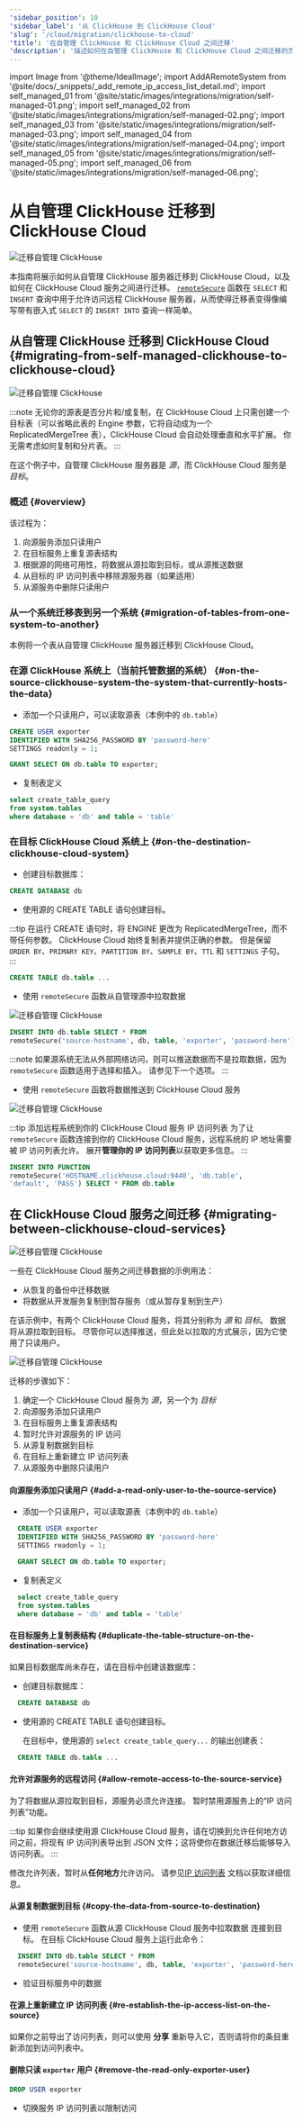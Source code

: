 ```yaml
---
'sidebar_position': 10
'sidebar_label': '从 ClickHouse 到 ClickHouse Cloud'
'slug': '/cloud/migration/clickhouse-to-cloud'
'title': '在自管理 ClickHouse 和 ClickHouse Cloud 之间迁移'
'description': '描述如何在自管理 ClickHouse 和 ClickHouse Cloud 之间迁移的页面'
---
```


import Image from '@theme/IdealImage';
import AddARemoteSystem from '@site/docs/_snippets/_add_remote_ip_access_list_detail.md';
import self_managed_01 from '@site/static/images/integrations/migration/self-managed-01.png';
import self_managed_02 from '@site/static/images/integrations/migration/self-managed-02.png';
import self_managed_03 from '@site/static/images/integrations/migration/self-managed-03.png';
import self_managed_04 from '@site/static/images/integrations/migration/self-managed-04.png';
import self_managed_05 from '@site/static/images/integrations/migration/self-managed-05.png';
import self_managed_06 from '@site/static/images/integrations/migration/self-managed-06.png';


# 从自管理 ClickHouse 迁移到 ClickHouse Cloud

<Image img={self_managed_01} size='md' alt='迁移自管理 ClickHouse' background='white' />

本指南将展示如何从自管理 ClickHouse 服务器迁移到 ClickHouse Cloud，以及如何在 ClickHouse Cloud 服务之间进行迁移。 [`remoteSecure`](../../sql-reference/table-functions/remote.md) 函数在 `SELECT` 和 `INSERT` 查询中用于允许访问远程 ClickHouse 服务器，从而使得迁移表变得像编写带有嵌入式 `SELECT` 的 `INSERT INTO` 查询一样简单。

## 从自管理 ClickHouse 迁移到 ClickHouse Cloud {#migrating-from-self-managed-clickhouse-to-clickhouse-cloud}

<Image img={self_managed_02} size='sm' alt='迁移自管理 ClickHouse' background='white' />

:::note
无论你的源表是否分片和/或复制，在 ClickHouse Cloud 上只需创建一个目标表（可以省略此表的 Engine 参数，它将自动成为一个 ReplicatedMergeTree 表），ClickHouse Cloud 会自动处理垂直和水平扩展。 你无需考虑如何复制和分片表。
:::

在这个例子中，自管理 ClickHouse 服务器是 *源*，而 ClickHouse Cloud 服务是 *目标*。

### 概述 {#overview}

该过程为：

1. 向源服务添加只读用户
1. 在目标服务上重复源表结构
1. 根据源的网络可用性，将数据从源拉取到目标，或从源推送数据
1. 从目标的 IP 访问列表中移除源服务器（如果适用）
1. 从源服务中删除只读用户

### 从一个系统迁移表到另一个系统 {#migration-of-tables-from-one-system-to-another}
本例将一个表从自管理 ClickHouse 服务器迁移到 ClickHouse Cloud。

### 在源 ClickHouse 系统上（当前托管数据的系统） {#on-the-source-clickhouse-system-the-system-that-currently-hosts-the-data}

- 添加一个只读用户，可以读取源表（本例中的 `db.table`）
```sql
CREATE USER exporter
IDENTIFIED WITH SHA256_PASSWORD BY 'password-here'
SETTINGS readonly = 1;
```

```sql
GRANT SELECT ON db.table TO exporter;
```

- 复制表定义
```sql
select create_table_query
from system.tables
where database = 'db' and table = 'table'
```

### 在目标 ClickHouse Cloud 系统上 {#on-the-destination-clickhouse-cloud-system}

- 创建目标数据库：
```sql
CREATE DATABASE db
```

- 使用源的 CREATE TABLE 语句创建目标。

:::tip
在运行 CREATE 语句时，将 ENGINE 更改为 ReplicatedMergeTree，而不带任何参数。 ClickHouse Cloud 始终复制表并提供正确的参数。 但是保留 `ORDER BY`、`PRIMARY KEY`、`PARTITION BY`、`SAMPLE BY`、`TTL` 和 `SETTINGS` 子句。
:::

```sql
CREATE TABLE db.table ...
```

- 使用 `remoteSecure` 函数从自管理源中拉取数据

<Image img={self_managed_03} size='sm' alt='迁移自管理 ClickHouse' background='white' />

```sql
INSERT INTO db.table SELECT * FROM
remoteSecure('source-hostname', db, table, 'exporter', 'password-here')
```

:::note
如果源系统无法从外部网络访问，则可以推送数据而不是拉取数据，因为 `remoteSecure` 函数适用于选择和插入。 请参见下一个选项。
:::

- 使用 `remoteSecure` 函数将数据推送到 ClickHouse Cloud 服务

<Image img={self_managed_04} size='sm' alt='迁移自管理 ClickHouse' background='white' />

:::tip 添加远程系统到你的 ClickHouse Cloud 服务 IP 访问列表
为了让 `remoteSecure` 函数连接到你的 ClickHouse Cloud 服务，远程系统的 IP 地址需要被 IP 访问列表允许。 展开**管理你的 IP 访问列表**以获取更多信息。
:::

<AddARemoteSystem />

```sql
INSERT INTO FUNCTION
remoteSecure('HOSTNAME.clickhouse.cloud:9440', 'db.table',
'default', 'PASS') SELECT * FROM db.table
```

## 在 ClickHouse Cloud 服务之间迁移 {#migrating-between-clickhouse-cloud-services}

<Image img={self_managed_05} size='lg' alt='迁移自管理 ClickHouse' background='white' />

一些在 ClickHouse Cloud 服务之间迁移数据的示例用法：
- 从恢复的备份中迁移数据
- 将数据从开发服务复制到暂存服务（或从暂存复制到生产）

在该示例中，有两个 ClickHouse Cloud 服务，将其分别称为 *源* 和 *目标*。 数据将从源拉取到目标。 尽管你可以选择推送，但此处以拉取的方式展示，因为它使用了只读用户。

<Image img={self_managed_06} size='lg' alt='迁移自管理 ClickHouse' background='white' />

迁移的步骤如下：
1. 确定一个 ClickHouse Cloud 服务为 *源*，另一个为 *目标*
1. 向源服务添加只读用户
1. 在目标服务上重复源表结构
1. 暂时允许对源服务的 IP 访问
1. 从源复制数据到目标
1. 在目标上重新建立 IP 访问列表
1. 从源服务中删除只读用户

#### 向源服务添加只读用户 {#add-a-read-only-user-to-the-source-service}

- 添加一个只读用户，可以读取源表（本例中的 `db.table`）
```sql
  CREATE USER exporter
  IDENTIFIED WITH SHA256_PASSWORD BY 'password-here'
  SETTINGS readonly = 1;
```

```sql
  GRANT SELECT ON db.table TO exporter;
```

- 复制表定义
```sql
  select create_table_query
  from system.tables
  where database = 'db' and table = 'table'
```

#### 在目标服务上复制表结构 {#duplicate-the-table-structure-on-the-destination-service}

如果目标数据库尚未存在，请在目标中创建该数据库：

- 创建目标数据库：
```sql
  CREATE DATABASE db
```

- 使用源的 CREATE TABLE 语句创建目标。

  在目标中，使用源的 `select create_table_query...` 的输出创建表：

```sql
  CREATE TABLE db.table ...
```

#### 允许对源服务的远程访问 {#allow-remote-access-to-the-source-service}

为了将数据从源拉取到目标，源服务必须允许连接。 暂时禁用源服务上的“IP 访问列表”功能。

:::tip
如果你会继续使用源 ClickHouse Cloud 服务，请在切换到允许任何地方访问之前，将现有 IP 访问列表导出到 JSON 文件；这将使你在数据迁移后能够导入访问列表。
:::

修改允许列表，暂时从**任何地方**允许访问。 请参见[IP 访问列表](/cloud/security/setting-ip-filters) 文档以获取详细信息。

#### 从源复制数据到目标 {#copy-the-data-from-source-to-destination}

- 使用 `remoteSecure` 函数从源 ClickHouse Cloud 服务中拉取数据
  连接到目标。 在目标 ClickHouse Cloud 服务上运行此命令：

```sql
  INSERT INTO db.table SELECT * FROM
  remoteSecure('source-hostname', db, table, 'exporter', 'password-here')
```

- 验证目标服务中的数据

#### 在源上重新建立 IP 访问列表 {#re-establish-the-ip-access-list-on-the-source}

如果你之前导出了访问列表，则可以使用 **分享** 重新导入它，否则请将你的条目重新添加到访问列表中。

#### 删除只读 `exporter` 用户 {#remove-the-read-only-exporter-user}

```sql
DROP USER exporter
```

- 切换服务 IP 访问列表以限制访问
